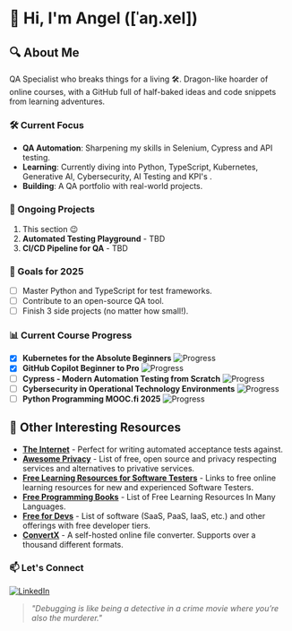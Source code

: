 # 👋 Hi, I'm Angel ([ˈaŋ.xel])

## **🔍 About Me**  
QA Specialist who breaks things for a living 🛠️. Dragon-like hoarder of online courses, with a GitHub full of half-baked ideas and code snippets from learning adventures.

### **🛠️ Current Focus**  
- **QA Automation**: Sharpening my skills in Selenium, Cypress and API testing.
- **Learning**: Currently diving into Python, TypeScript, Kubernetes, Generative AI, Cybersecurity, AI Testing and KPI's .  
- **Building**: A QA portfolio with real-world projects.  

### **🚧 Ongoing Projects** 
1. This section 😉
2. **Automated Testing Playground** - TBD
3. **CI/CD Pipeline for QA** - TBD

### **🌱 Goals for 2025**  
- [ ] Master Python and TypeScript for test frameworks.  
- [ ] Contribute to an open-source QA tool.  
- [ ] Finish 3 side projects (no matter how small!).  

### **📊 Current Course Progress**  
- [X] **Kubernetes for the Absolute Beginners** ![Progress](https://img.shields.io/badge/100%25-blue)  
- [X] **GitHub Copilot Beginner to Pro** ![Progress](https://img.shields.io/badge/100%25-gray)
- [ ] **Cypress - Modern Automation Testing from Scratch** ![Progress](https://img.shields.io/badge/30%25-green)
- [ ] **Cybersecurity in Operational Technology Environments** ![Progress](https://img.shields.io/badge/15%25-orange)
- [ ] **Python Programming MOOC.fi 2025** ![Progress](https://img.shields.io/badge/10%25-darkblue)

## **📌 Other Interesting Resources**  
- [**The Internet**](https://github.com/nglcode/the-internet) - Perfect for writing automated acceptance tests against. 
- [**Awesome Privacy**](https://github.com/pluja/awesome-privacy) - List of free, open source and privacy respecting services and alternatives to privative services.
- [**Free Learning Resources for Software Testers**](https://github.com/PaulWaltersDev/FreeLearningResourcesForSoftwareTesters) - Links to free online learning resources for new and experienced Software Testers.
- [**Free Programming Books**](https://github.com/EbookFoundation/free-programming-books) - List of Free Learning Resources In Many Languages.
- [**Free for Devs**](https://free-for.dev/#/) - List of software (SaaS, PaaS, IaaS, etc.) and other offerings with free developer tiers.
- [**ConvertX**](https://github.com/C4illin/ConvertX) - A self-hosted online file converter. Supports over a thousand different formats. 


### **📫 Let's Connect**  
[![LinkedIn](https://img.shields.io/badge/-LinkedIn-0077B5?logo=linkedin)](https://www.linkedin.com/in/angellgoncalves/)  

> *"Debugging is like being a detective in a crime movie where you’re also the murderer."* 
